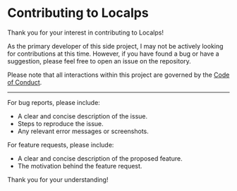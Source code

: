 # Contributing to Localps

Thank you for your interest in contributing to Localps!

As the primary developer of this side project, I may not be actively looking for contributions at this time. However, if you have found a bug or have a suggestion, please feel free to open an issue on the repository.

Please note that all interactions within this project are governed by the [Code of Conduct](CODE_OF_CONDUCT.md).

---

For bug reports, please include:

* A clear and concise description of the issue.
* Steps to reproduce the issue.
* Any relevant error messages or screenshots.

For feature requests, please include:

* A clear and concise description of the proposed feature.
* The motivation behind the feature request.

Thank you for your understanding!